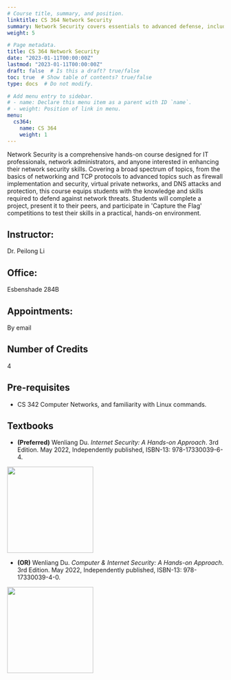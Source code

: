 ```yaml
---
# Course title, summary, and position.
linktitle: CS 364 Network Security
summary: Network Security covers essentials to advanced defense, including practical projects and 'Capture the Flag' competitions for IT professionals.
weight: 5

# Page metadata.
title: CS 364 Network Security
date: "2023-01-11T00:00:00Z"
lastmod: "2023-01-11T00:00:00Z"
draft: false  # Is this a draft? true/false
toc: true  # Show table of contents? true/false
type: docs  # Do not modify.

# Add menu entry to sidebar.
# - name: Declare this menu item as a parent with ID `name`.
# - weight: Position of link in menu.
menu:
  cs364:
    name: CS 364
    weight: 1
---
```



Network Security is a comprehensive hands-on course designed for IT professionals, network administrators, and anyone interested in enhancing their network security skills. Covering a broad spectrum of topics, from the basics of networking and TCP protocols to advanced topics such as firewall implementation and security, virtual private networks, and DNS attacks and protection, this course equips students with the knowledge and skills required to defend against network threats. Students will complete a project, present it to their peers, and participate in 'Capture the Flag' competitions to test their skills in a practical, hands-on environment.

## Instructor:

Dr. Peilong Li

## Office:

Esbenshade 284B

## Appointments:

By email

## Number of Credits

4

## Pre-requisites

* CS 342 Computer Networks, and familiarity with Linux commands.

## Textbooks

* **(Preferred)** Wenliang Du.
*Internet Security: A Hands-on Approach*.
3rd Edition. May 2022, Independently published,
ISBN-13: 978-17330039-6-4.
<img src="https://www.handsonsecurity.net/assets/images/edition3/cover-is.jpg" width="200">

* **(OR)** Wenliang Du.
*Computer & Internet Security: A Hands-on Approach*.
3rd Edition. May 2022, Independently published,
ISBN-13: 978-17330039-4-0.
<img src="https://m.media-amazon.com/images/I/41N3wJ5qP+L.jpg" width="200">


